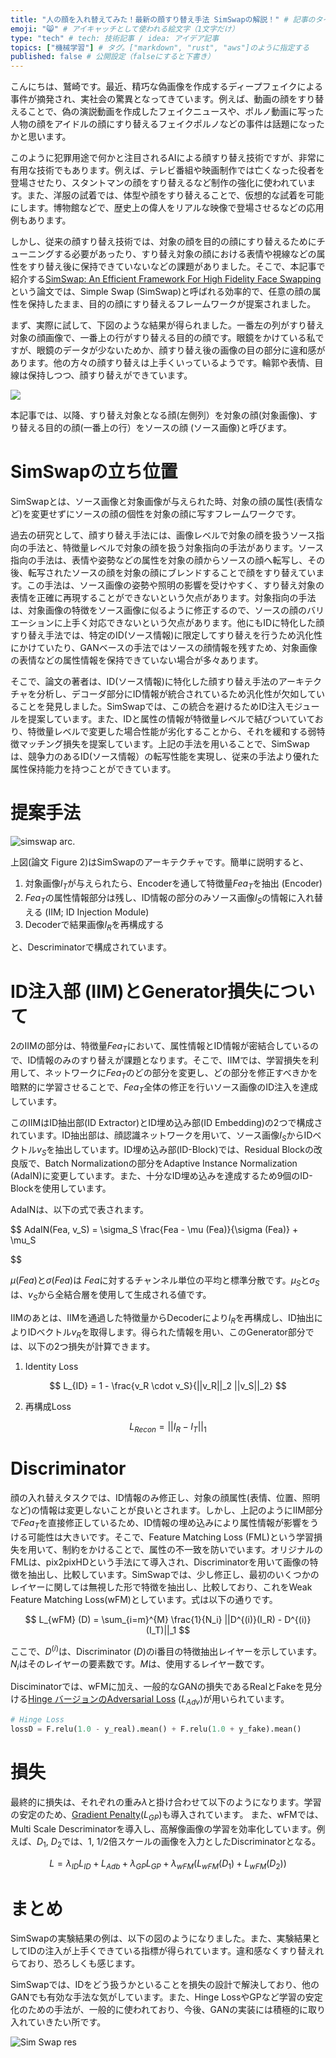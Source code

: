 ```yaml
---
title: "人の顔を入れ替えてみた！最新の顔すり替え手法 SimSwapの解説！" # 記事のタイトル
emoji: "😸" # アイキャッチとして使われる絵文字（1文字だけ）
type: "tech" # tech: 技術記事 / idea: アイデア記事
topics: ["機械学習"] # タグ。["markdown", "rust", "aws"]のように指定する
published: false # 公開設定（falseにすると下書き）
---
```


こんにちは、鷲崎です。最近、精巧な偽画像を作成するディープフェイクによる事件が摘発され、実社会の驚異となってきています。例えば、動画の顔をすり替えることで、偽の演説動画を作成したフェイクニュースや、ポルノ動画に写った人物の顔をアイドルの顔にすり替えるフェイクポルノなどの事件は話題になったかと思います。

このように犯罪用途で何かと注目されるAIによる顔すり替え技術ですが、非常に有用な技術でもあります。例えば、テレビ番組や映画制作では亡くなった役者を登場させたり、スタントマンの顔をすり替えるなど制作の強化に使われています。また、洋服の試着では、体型や顔をすり替えることで、仮想的な試着を可能にします。博物館などで、歴史上の偉人をリアルな映像で登場させるなどの応用例もあります。

しかし、従来の顔すり替え技術では、対象の顔を目的の顔にすり替えるためにチューニングする必要があったり、すり替え対象の顔における表情や視線などの属性をすり替え後に保持できていないなどの課題がありました。そこで、本記事で紹介する[SimSwap: An Efficient Framework For High Fidelity Face Swapping](https://arxiv.org/abs/2106.06340)という論文では、Simple Swap (SimSwap)と呼ばれる効率的で、任意の顔の属性を保持したまま、目的の顔にすり替えるフレームワークが提案されました。

まず、実際に試して、下図のような結果が得られました。一番左の列がすり替え対象の顔画像で、一番上の行がすり替える目的の顔です。眼鏡をかけている私ですが、眼鏡のデータが少ないためか、顔すり替え後の画像の目の部分に違和感があります。他の方々の顔すり替えは上手くいっているようです。輪郭や表情、目線は保持しつつ、顔すり替えができています。

![](https://storage.googleapis.com/zenn-user-upload/442b2b05e6eb3b9010ad507b.png)

本記事では、以降、すり替え対象となる顔(左側列）を対象の顔(対象画像)、すり替える目的の顔(一番上の行）をソースの顔 (ソース画像)と呼びます。

# SimSwapの立ち位置
SimSwapとは、ソース画像と対象画像が与えられた時、対象の顔の属性(表情など)を変更せずにソースの顔の個性を対象の顔に写すフレームワークです。

過去の研究として、顔すり替え手法には、画像レベルで対象の顔を扱うソース指向の手法と、特徴量レベルで対象の顔を扱う対象指向の手法があります。ソース指向の手法は、表情や姿勢などの属性を対象の顔からソースの顔へ転写し、その後、転写されたソースの顔を対象の顔にブレンドすることで顔をすり替えています。この手法は、ソース画像の姿勢や照明の影響を受けやすく、すり替え対象の表情を正確に再現することができないという欠点があります。対象指向の手法は、対象画像の特徴をソース画像に似るように修正するので、ソースの顔のバリエーションに上手く対応できないという欠点があります。他にもIDに特化した顔すり替え手法では、特定のID(ソース情報)に限定してすり替えを行うため汎化性にかけていたり、GANベースの手法ではソースの顔情報を残すため、対象画像の表情などの属性情報を保持できていない場合が多々あります。

そこで、論文の著者は、ID(ソース情報)に特化した顔すり替え手法のアーキテクチャを分析し、デコーダ部分にID情報が統合されているため汎化性が欠如していることを発見しました。SimSwapでは、この統合を避けるためID注入モジュールを提案しています。また、IDと属性の情報が特徴量レベルで結びついていており、特徴量レベルで変更した場合性能が劣化することから、それを緩和する弱特徴マッチング損失を提案しています。上記の手法を用いることで、SimSwapは、競争力のあるID(ソース情報）の転写性能を実現し、従来の手法より優れた属性保持能力を持つことができています。

# 提案手法

![simswap arc.](https://storage.googleapis.com/zenn-user-upload/155f02b84953c358b9eddf6a.png)

上図(論文 Figure 2)はSimSwapのアーキテクチャです。簡単に説明すると、
1. 対象画像$I_T$が与えられたら、Encoderを通して特徴量$Fea_T$を抽出 (Encoder)
2. $Fea_T$の属性情報部分は残し、ID情報の部分のみソース画像$I_S$の情報に入れ替える (IIM; ID Injection Module)
3. Decoderで結果画像$I_R$を再構成する

と、Descriminatorで構成されています。

# ID注入部 (IIM)とGenerator損失について

2のIIMの部分は、特徴量$Fea_T$において、属性情報とID情報が密結合しているので、ID情報のみのすり替えが課題となります。そこで、IIMでは、学習損失を利用して、ネットワークに$Fea_T$のどの部分を変更し、どの部分を修正すべきかを暗黙的に学習させることで、$Fea_T$全体の修正を行いソース画像のID注入を達成しています。

このIIMはID抽出部(ID Extractor)とID埋め込み部(ID Embedding)の2つで構成されています。ID抽出部は、顔認識ネットワークを用いて、ソース画像$I_S$からIDベクトル$v_S$を抽出しています。ID埋め込み部(ID-Block)では、Residual Blockの改良版で、Batch Normalizationの部分をAdaptive Instance Normalization (AdaIN)に変更しています。また、十分なID埋め込みを達成するため9個のID-Blockを使用しています。

AdaINは、以下の式で表されます。

$$
AdaIN(Fea, v_S) = \sigma_S \frac{Fea - \mu (Fea)}{\sigma (Fea)} + \mu_S

$$

$\mu (Fea$)と$\sigma (Fea)$は $Fea$に対するチャンネル単位の平均と標準分散です。$\mu_S$と$\sigma_S$は、$v_S$から全結合層を使用して生成される値です。

IIMのあとは、IIMを通過した特徴量からDecoderにより$I_R$を再構成し、ID抽出によりIDベクトル$v_R$を取得します。得られた情報を用い、このGenerator部分では、以下の2つ損失が計算できます。

1. Identity Loss 

$$
L_{ID} = 1 - \frac{v_R \cdot v_S}{||v_R||_2 ||v_S||_2}
$$

2. 再構成Loss

$$
L_{Recon} = ||I_R - I_T||_1
$$

# Discriminator

顔の入れ替えタスクでは、ID情報のみ修正し、対象の顔属性(表情、位置、照明など)の情報は変更しないことが良いとされます。しかし、上記のようにIIM部分で$Fea_T$を直接修正しているため、ID情報の埋め込みにより属性情報が影響をうける可能性は大きいです。そこで、Feature Matching Loss (FML)という学習損失を用いて、制約をかけることで、属性の不一致を防いでいます。オリジナルのFMLは、pix2pixHDという手法にて導入され、Discriminatorを用いて画像の特徴を抽出し、比較しています。SimSwapでは、少し修正し、最初のいくつかのレイヤーに関しては無視した形で特徴を抽出し、比較しており、これをWeak Feature Matching Loss(wFM)としています。式は以下の通りです。


$$
L_{wFM} (D) = \sum_{i=m}^{M} \frac{1}{N_i} ||D^{(i)}(I_R) - D^{(i)}(I_T)||_1
$$

ここで、$D^{(i)}$は、Discriminator ($D$)のi番目の特徴抽出レイヤーを示しています。$N_i$はそのレイヤーの要素数です。$M$は、使用するレイヤー数です。

Disciminatorでは、wFMに加え、一般的なGANの損失であるRealとFakeを見分ける[Hinge バージョンのAdversarial Loss](https://arxiv.org/abs/1802.05957) ($L_{Adv}$)が用いられています。

``` python
# Hinge Loss
lossD = F.relu(1.0 - y_real).mean() + F.relu(1.0 + y_fake).mean()
```

# 損失

最終的に損失は、それぞれの重み$\lambda$と掛け合わせて以下のようになります。学習の安定のため、[Gradient Penalty](https://qiita.com/triwave33/items/5c95db572b0e4d0df4f0)($L_{GP}$)も導入されています。
また、wFMでは、Multi Scale Descriminatorを導入し、高解像画像の学習を効率化しています。例えば、$D_1$, $D_2$では、1, 1/2倍スケールの画像を入力としたDiscriminatorとなる。

$$
L = \lambda_{ID} L_{ID} +  L_{Adb} + \lambda_{GP} L_{GP} + \lambda_{wFM}(L_{wFM}(D_1) + L_{wFM}(D_2))
$$

# まとめ

SimSwapの実験結果の例は、以下の図のようになりました。また、実験結果としてIDの注入が上手くできている指標が得られています。違和感なくすり替えれらており、恐ろしくも感じます。

SimSwapでは、IDをどう扱うかといることを損失の設計で解決しており、他のGANでも有効な手法な気がしています。また、Hinge LossやGPなど学習の安定化のための手法が、一般的に使われており、今後、GANの実装には積極的に取り入れていきたい所です。


![Sim Swap res](https://storage.googleapis.com/zenn-user-upload/b13b095c615d03705f0cef6f.png)